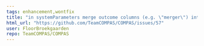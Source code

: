 ```yaml
---
tags: enhancement,wontfix
title: "in systemParameters merge outcome columns (e.g. \"merger\") into one OUTCOME column"
html_url: "https://github.com/TeamCOMPAS/COMPAS/issues/57"
user: FloorBroekgaarden
repo: TeamCOMPAS/COMPAS
---
```


